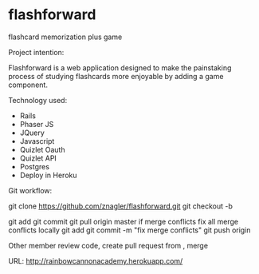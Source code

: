 flashforward
============

flashcard memorization plus game

Project intention:

Flashforward is a web application designed to make the painstaking process of studying flashcards more enjoyable by adding a game component.

Technology used:
- Rails
- Phaser JS
- JQuery
- Javascript
- Quizlet Oauth
- Quizlet API
- Postgres
- Deploy in Heroku

Git workflow:

git clone https://github.com/znagler/flashforward.git
git checkout -b <branch-name>

git add
git commit
git pull origin master
  if merge conflicts
    fix all merge conflicts locally
    git add
    git commit -m "fix merge conflicts"
git push origin <branch-name>

Other member review code, create pull request from <branch-name>, merge

URL: http://rainbowcannonacademy.herokuapp.com/



